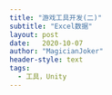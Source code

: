 ```yaml
---
title: "游戏工具开发(二)"
subtitle: "Excel数据"
layout: post
date:   2020-10-07
author: "MagicianJoker"
header-style: text
tags:
  - 工具，Unity
---
```


